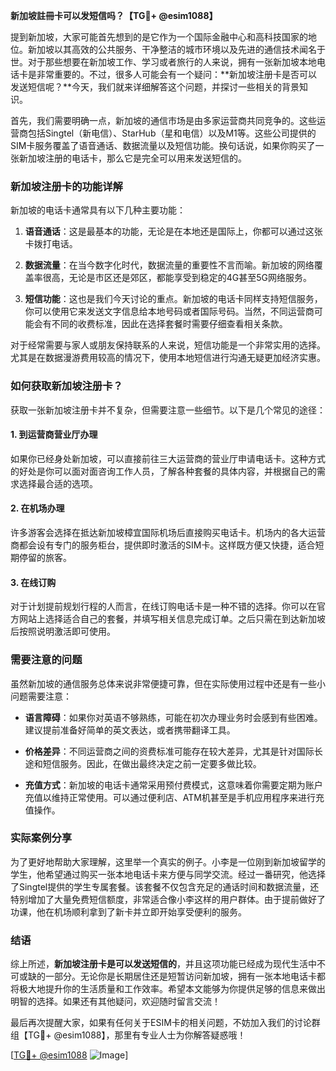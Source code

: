 **新加坡註冊卡可以发短信吗？【TG💪+ @esim1088】**

提到新加坡，大家可能首先想到的是它作为一个国际金融中心和高科技国家的地位。新加坡以其高效的公共服务、干净整洁的城市环境以及先进的通信技术闻名于世。对于那些想要在新加坡工作、学习或者旅行的人来说，拥有一张新加坡本地电话卡是非常重要的。不过，很多人可能会有一个疑问：**新加坡注册卡是否可以发送短信呢？**今天，我们就来详细解答这个问题，并探讨一些相关的背景知识。

首先，我们需要明确一点，新加坡的通信市场是由多家运营商共同竞争的。这些运营商包括Singtel（新电信）、StarHub（星和电信）以及M1等。这些公司提供的SIM卡服务覆盖了语音通话、数据流量以及短信功能。换句话说，如果你购买了一张新加坡注册的电话卡，那么它是完全可以用来发送短信的。

### 新加坡注册卡的功能详解

新加坡的电话卡通常具有以下几种主要功能：

1. **语音通话**：这是最基本的功能，无论是在本地还是国际上，你都可以通过这张卡拨打电话。
   
2. **数据流量**：在当今数字化时代，数据流量的重要性不言而喻。新加坡的网络覆盖率很高，无论是市区还是郊区，都能享受到稳定的4G甚至5G网络服务。
   
3. **短信功能**：这也是我们今天讨论的重点。新加坡的电话卡同样支持短信服务，你可以使用它来发送文字信息给本地号码或者国际号码。当然，不同运营商可能会有不同的收费标准，因此在选择套餐时需要仔细查看相关条款。

对于经常需要与家人或朋友保持联系的人来说，短信功能是一个非常实用的选择。尤其是在数据漫游费用较高的情况下，使用本地短信进行沟通无疑更加经济实惠。

### 如何获取新加坡注册卡？

获取一张新加坡注册卡并不复杂，但需要注意一些细节。以下是几个常见的途径：

#### 1. 到运营商营业厅办理
如果你已经身处新加坡，可以直接前往三大运营商的营业厅申请电话卡。这种方式的好处是你可以面对面咨询工作人员，了解各种套餐的具体内容，并根据自己的需求选择最合适的选项。

#### 2. 在机场办理
许多游客会选择在抵达新加坡樟宜国际机场后直接购买电话卡。机场内的各大运营商都会设有专门的服务柜台，提供即时激活的SIM卡。这样既方便又快捷，适合短期停留的旅客。

#### 3. 在线订购
对于计划提前规划行程的人而言，在线订购电话卡是一种不错的选择。你可以在官方网站上选择适合自己的套餐，并填写相关信息完成订单。之后只需在到达新加坡后按照说明激活即可使用。

### 需要注意的问题

虽然新加坡的通信服务总体来说非常便捷可靠，但在实际使用过程中还是有一些小问题需要注意：

- **语言障碍**：如果你对英语不够熟练，可能在初次办理业务时会感到有些困难。建议提前准备好简单的英文表达，或者携带翻译工具。
  
- **价格差异**：不同运营商之间的资费标准可能存在较大差异，尤其是针对国际长途和短信服务。因此，在做出最终决定之前一定要多做比较。

- **充值方式**：新加坡的电话卡通常采用预付费模式，这意味着你需要定期为账户充值以维持正常使用。可以通过便利店、ATM机甚至是手机应用程序来进行充值操作。

### 实际案例分享

为了更好地帮助大家理解，这里举一个真实的例子。小李是一位刚到新加坡留学的学生，他希望通过购买一张本地电话卡来方便与同学交流。经过一番研究，他选择了Singtel提供的学生专属套餐。该套餐不仅包含充足的通话时间和数据流量，还特别增加了大量免费短信额度，非常适合像小李这样的用户群体。由于提前做好了功课，他在机场顺利拿到了新卡并立即开始享受便利的服务。

### 结语

综上所述，**新加坡注册卡是可以发送短信的**，并且这项功能已经成为现代生活中不可或缺的一部分。无论你是长期居住还是短暂访问新加坡，拥有一张本地电话卡都将极大地提升你的生活质量和工作效率。希望本文能够为你提供足够的信息来做出明智的选择。如果还有其他疑问，欢迎随时留言交流！

最后再次提醒大家，如果有任何关于ESIM卡的相关问题，不妨加入我们的讨论群组【TG💪+ @esim1088】，那里有专业人士为你解答疑惑哦！

[[TG💪+ @esim1088](https://t.me/s/esim1088) ![Image](https://i.postimg.cc/4NQfJmqS/Snipaste-2025-05-13-00-14-12.png)]